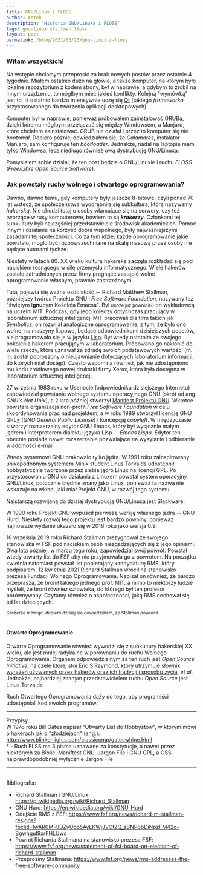 ```yaml
---
title: GNU/Linux i FLOSS
author: Antek
description: "Historia GNU/Linuxa i FLOSS"
tags: gnu-linux stallman floss
layout: post
permalink: /blog/2021/05/23/gnu-linux-i-floss
---
```

### Witam wszystkich!
Na wstępie chciałbym przeprosić za brak nowych postów przez ostatnie 4 tygodnie. Miałem ostatnio dużo na głowie, a także komputer, na którym było lokalne repozytorium z kodem strony, był w naprawie, a gdybym to zrobił na innym urządzeniu, to mógłbym mieć jakieś konflikty. Kolejną "wymówką" jest to, iż ostatnio bardzo intensywnie uczę się [Qt](https://qt.io) (takiego *frameworka* przystosowanego do tworzenia aplikacji desktopowych).
<!--excerpt-->
Komputer był w naprawie, ponieważ próbowałem zainstalować GRUBa, dzięki kóremu mógłbym przełączać się między Windowsem, a Manjaro, które chciałem zainstalować. GRUB nie działał i przez to komputer się nie *bootował*. Dopiero później dowiedziałem się, że *Calamares*, instalator Manjaro, sam konfiguruje ten *bootloader*. Jednakże, nadal na laptopie mam tylko Windowsa, lecz niedługo również ową dystrybucję GNU/Linuxa.

Pomyślałem sobie dzisiaj, że ten post będzie o GNU/Linuxie i ruchu *FLOSS* (*Free/Libre Open Source Software*).

### Jak powstały ruchy wolnego i otwartego oprogramowania?
Dawno, dawno temu, gdy komputery były jeszcze 8-bitowe, czyli ponad 70 lat wstecz, ze społeczeństwa wyodrębniła się subkultura, którą nazywamy *hakerską*. Nie chodzi tutaj o osoby włamujące się na serwery, czy też tworzące wirusy komputerowe, bowiem to są ***krakerzy***.
Członkami tej subkultury byli najczęściej przedstawiciele środowisk akademickich. Pomoc innym i działanie na korzyść dobra wspólnego, były najważniejszymi zasadami tej społeczności. Co za tym idzie, każde oprogramowanie jakie powstało, mogło być rozpowszechniane na skalę masową przez osoby nie będące autorami tychże.

Niestety w latach 80. XX wieku kultura hakerska zaczęła rozkładać się pod naciskiem rosnącego w siłę przemysłu informatycznego. Wiele hakerów zostało zatrudnionych przez firmy pragnące zastąpić wolne oprogramowanie własnym, prawnie zastrzeżonym.

Tutaj pojawia się ważna osobistość -- Richard Matthew Stallman, późniejszy twórca Projektu GNU i *Free Software Foundation*, nazywany też "świętym I**gnu**cym Kościoła Emacsa". Był <small>(może już powrócił?)</small> on wykładowcą na uczelni MIT. Podczas, gdy jego koledzy dotychczas pracujący w laboratorium sztucznej inteligencji MIT pracowali dla firm takich jak *Symbolics*, on rozwijał analogiczne oprogramowanie, z tym, że było ono wolne, na maszyny lispowe, będące odpowiednikami dzisiejszych pecetów, ale programowało się je w języku [Lisp](https://pl.wikipedia.org/wiki/Lisp). Był wtedy ostatnim ze swojego pokolenia hakerem pracującym w laboratorium. Próbowano go nakłonić do wielu rzeczy, które uznawał za zdradę swoich podstawowych wartości (m. in. został poproszony o nieujawnianie dotyczących laboratorium informacji, do których miał dostęp). Często wspomina również, jak nie udostępniono mu kodu źródłowego nowej drukarki firmy Xerox, która była dostępna w laboratorium sztucznej inteligencji.

27 września 1983 roku w Usenecie (odpowiedniku dzisiejszego Internetu) zapowiedział powstanie wolnego systemu operacyjnego GNU (skrót od ang. *GNU's Not Unix*), a 2 lata później stworzył [Manifest Projektu GNU](http://www.gnu.org/gnu/manifesto.pl.html). Wkrótce powstała organizacja non-profit *Free Software Foundation* w celu skoordynowania prac nad projektem, a w roku 1989 stworzył licencję GNU GPL[*](#annotations-2) (*GNU General Public License*) i koncepcję *copyleft*. W międzyczasie stworzył rozszerzalny edytor GNU Emacs, który był wyłącznie małym jądrem i interpreterem dialektu języka Lisp -- *Emacs Lispu*. Edytor ten obecnie posiada nawet rozszerzenie pozwalające na wysyłanie i odbieranie wiadomości e-mail.

Wtedy systemowi GNU brakowało tylko jądra. W 1991 roku zainspirowany unixopodobnym systemem Minix student Linus Torvalds udostępnił hobbystycznie tworzone przez siebie jądro Linux na licencji GPL. Po przystosowaniu GNU do działania z Linuxem powstał system operacyjny GNU/Linux, potocznie błędnie znany jako Linux, ponieważ ta nazwa nie wskazuje na wkład, jaki miał Projekt GNU, w rozwój tego systemu.

Najstarszą rozwijaną do dzisiaj dystrybucją GNU/Linuxa jest Slackware.

W 1990 roku Projekt GNU wypuścił pierwszą wersję własnego jądra -- GNU Hurd. Niestety rozwój tego projektu jest bardzo powolny, ponieważ najnowsze wydanie ukazało się w 2016 roku jako wersja 0.9.

16 września 2019 roku Richard Stallman zrezygnował ze swojego stanowiska w FSF pod naciskiem osób niezgadzających się z jego opiniami.
Dwa lata później, w marcu tego roku, zapowiedział swój powrót. Powstał wtedy otwarty list do FSF aby nie przyjmowała go z powrotem.
Na początku kwietnia natomiast powstał list popierający kandydaturę RMS, który podpisałem. 12 kwietnia 2021 Richard Stallman wrócił na stanowisko prezesa Fundacji Wolnego Oprogramowania. Napisał on również, że bardzo przeprasza, że bronił takiego jednego prof. MIT, a mimo to niektórzy ludzie myśleli, że broni również człowieka, do którego był ten profesor porównywany. Czytamy również o aspołeczności, jaką RMS cechował się od lat dziecięcych.
<aside>
    <small>Szczerze mówiąc, dopiero dzisiaj się dowiedziałem, że Stallman powrócił.</small>
</aside>
<br>

#### Otwarte Oprogramowanie
Otwarte Oprogramowanie również wywodzi się z subkultury hakerskiej XX wieku, ale jest mniej radykalne w porównaniu do ruchu Wolnego Oprogramowania. Organem odpowiedzialnym za ten ruch jest *Open Source Initiative*, na czele której stoi Eric S Raymond, który utrzymuje [słownik wyrażeń używanych przez hakerów oraz ich tradycji i sposobu życia](http://www.catb.org/jargon/html/), *et al*. Jednakże, najbardziej znanym przedstawicielem ruchu *Open Source* jest Linus Torvalds.

Ruch Otwartego Oprogramowania dąży do tego, aby programiści udostępniali kod swoich programów.
<hr>
<div class="annotations">
Przypisy
    <footer id="annotations-1">
        W 1976 roku Bill Gates napisał "Otwarty List do Hobbystów", w którym mówi o hakerach jak o "złodziejach" (ang.): <a href="http://www.blinkenlights.com/classiccmp/gateswhine.html">http://www.blinkenlights.com/classiccmp/gateswhine.html</a>
    </footer>
    <footer id="annotations-2">
        * - Ruch FLSS ma 3 pisma uznawane za konstytucje, a nawet przez niektórych za Biblie: Maniftest GNU, Jargon File i GNU GPL, a OSS najprawdopodobniej wyłącznie Jargon File
    </footer>
</div>

<hr>
<br>
Bibliografia:
<div class="bibliography">
    <ul>
        <li>
            Richard Stallman i GNU/Linux: <a href="https://pl.wikipedia.org/wiki/Richard_Stallman">https://pl.wikipedia.org/wiki/Richard_Stallman</a>
        </li>
        <li>
            GNU Hurd: <a href="https://en.wikipedia.org/wiki/GNU_Hurd">https://en.wikipedia.org/wiki/GNU_Hurd</a>
        </li>
        <li>
            Odejście RMS z FSF: <a href="https://www.fsf.org/news/richard-m-stallman-resigns?fbclid=IwAR0MPJDZyUoo5AyLKWjJVOtZQ_sBNP6bDiNpzFM42o-BgwhguI9xrFHLUwc">https://www.fsf.org/news/richard-m-stallman-resigns?fbclid=IwAR0MPJDZyUoo5AyLKWjJVOtZQ_sBNP6bDiNpzFM42o-BgwhguI9xrFHLUwc</a>
        </li>
        <li>
            Powrót Richarda Stallmana na stanowisko prezesa FSF: <a href="https://www.fsf.org/news/statement-of-fsf-board-on-election-of-richard-stallman">https://www.fsf.org/news/statement-of-fsf-board-on-election-of-richard-stallman</a>
        </li>
        <li>
            Przeprosiny Stallmana: <a href="https://www.fsf.org/news/rms-addresses-the-free-software-community">https://www.fsf.org/news/rms-addresses-the-free-software-community</a>
        </li>
    </ul>
</div>
